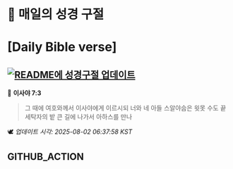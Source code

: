 # 🙏 매일의 성경 구절
# [Daily Bible verse]
## [![README에 성경구절 업데이트](https://github.com/DONGSUKA/first_test/actions/workflows/update-readme-bible.yml/badge.svg)](https://github.com/DONGSUKA/first_test/actions/workflows/update-readme-bible.yml)
<!-- START_BIBLE_VERSE -->
📖 **이사야 7:3**
> 그 때에 여호와께서 이사야에게 이르시되 너와 네 아들 스알야숩은 윗못 수도 끝 세탁자의 밭 큰 길에 나가서 아하스를 만나

🕊️ _업데이트 시각: 2025-08-02 06:37:58 KST_
  <!-- END_BIBLE_VERSE -->
## GITHUB_ACTION
